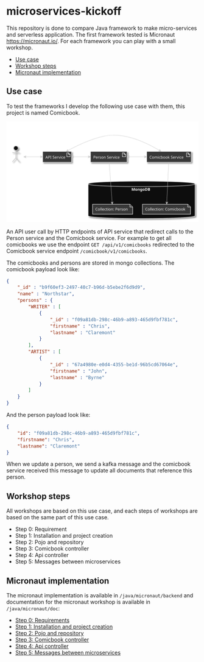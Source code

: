 # microservices-kickoff

This repository is done to compare Java framework to make micro-services and serverless application. The first framework tested is Micronaut https://micronaut.io/. For each framework you can play with a small workshop.

* [Use case](#use_case)
* [Workshop steps](#workshop_steps)
* [Micronaut implementation](#micronaut_implementation)

## Use case

To test the frameworks I develop the following use case with them, this project is named Comicbook.

  ![Use case](/doc/images/usecase.svg)

An API user call by HTTP endpoints of API service that redirect calls to the Person service and the Comicbook service. For example to get all comicbooks we use the endpoint `GET /api/v1/comicbooks` redirected to the Comicbook service endpoint `/comicbook/v1/comicbooks`.

The comicbooks and persons are stored in mongo collections. The comicbook payload look like:

```json
{
    "_id" : "b9f60ef3-2497-40c7-b96d-b5ebe2f6d9d9",
    "name" : "Northstar",
    "persons" : {
        "WRITER" : [ 
            {
                "_id" : "f09a81db-298c-46b9-a893-465d9fbf781c",
                "firstname" : "Chris",
                "lastname" : "Claremont"
            }
        ],
        "ARTIST" : [ 
            {
                "_id" : "67a4980e-e0d4-4355-be1d-96b5cd67064e",
                "firstname" : "John",
                "lastname" : "Byrne"
            }
        ]
    }
}
```

And the person payload look like:

```json
{
    "id": "f09a81db-298c-46b9-a893-465d9fbf781c",
    "firstname": "Chris",
    "lastname": "Claremont"
}
```

When we update a person, we send a kafka message and the comicbook service received this message to update all documents that reference this person.

## Workshop steps

All workshops are based on this use case, and each steps of workshops are based on the same part of this use case.

* Step 0: Requirement
* Step 1: Installation and project creation
* Step 2: Pojo and repository
* Step 3: Comicbook controller
* Step 4: Api controller
* Step 5: Messages between microservices

## Micronaut implementation

The micronaut implementation is available in `/java/micronaut/backend` and documentation for the micronaut workshop is available in `/java/micronaut/doc`:

* [Step 0: Requirements](/java/micronaut/doc/Step0.md)
* [Step 1: Installation and project creation](/java/micronaut/doc/Step1.md)
* [Step 2: Pojo and repository](/java/micronaut/doc/Step2.md)
* [Step 3: Comicbook controller](/java/micronaut/doc/Step3.md)
* [Step 4: Api controller](/java/micronaut/doc/Step4.md)
* [Step 5: Messages between microservices](/java/micronaut/doc/Step5.md)
